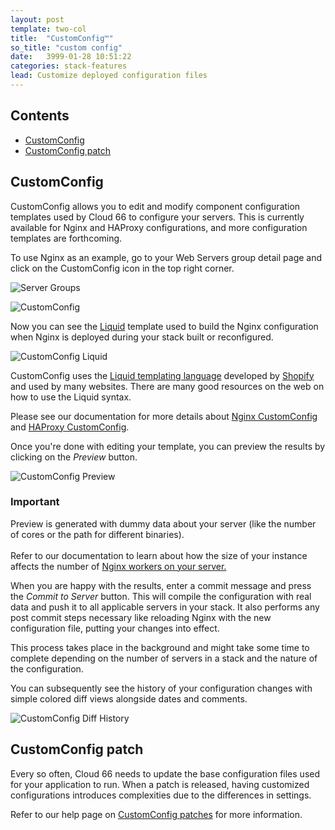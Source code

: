 ```yaml
---
layout: post
template: two-col
title:  "CustomConfig™"
so_title: "custom config"
date:   3999-01-28 10:51:22
categories: stack-features
lead: Customize deployed configuration files
---
```


<h2>Contents</h2>
<ul class="page-toc">
	<li>
		<a href="#custom">CustomConfig</a>
	</li>
	<li>
		<a href="#patch">CustomConfig patch</a>
	</li>
</ul>

<h2 id="custom">CustomConfig</h2>

CustomConfig allows you to edit and modify component configuration templates used by Cloud 66 to configure your servers. This is currently available for Nginx and HAProxy configurations, and more configuration templates are forthcoming.

To use Nginx as an example, go to your Web Servers group detail page and click on the CustomConfig icon in the top right corner.

![Server Groups](http://cdn.cloud66.com/images/help/server_group.png)

![CustomConfig](http://cdn.cloud66.com/images/help/custom_config.png)

Now you can see the [Liquid](http://www.liquidmarkup.org/) template used to build the Nginx configuration when Nginx is deployed during your stack built or reconfigured.

![CustomConfig Liquid](http://cdn.cloud66.com/images/help/custom_config_liquid.png)

CustomConfig uses the [Liquid templating language](http://www.liquidmarkup.org/) developed by [Shopify](http://www.shopify.com/) and used by many websites. There are many good resources on the web on how to use the Liquid syntax.

Please see our documentation for more details about [Nginx CustomConfig](/how-to/nginx-customconfig.html) and [HAProxy CustomConfig](/how-to/haproxy-customconfig.html).

Once you're done with editing your template, you can preview the results by clicking on the <i>Preview</i> button.

![CustomConfig Preview](http://cdn.cloud66.com/images/help/custom_config_preview.png)

<div class="notice notice-danger">
    <h3>Important</h3>
    <p>Preview is generated with dummy data about your server (like the number of cores or the path for different binaries). <br/><br/>Refer to our documentation to learn about how the size of your instance affects the number of <a href="/web-server/nginx-workers.html">Nginx workers on your server.</a></p>
</div>

When you are happy with the results, enter a commit message and press the <i>Commit to Server</i> button. This will compile the configuration with real data and push it to all applicable servers in your stack. It also performs any post commit steps necessary like reloading Nginx with the new configuration file, putting your changes into effect.

This process takes place in the background and might take some time to complete depending on the number of servers in a stack and the nature of the configuration.

You can subsequently see the history of your configuration changes with simple colored diff views alongside dates and comments.

![CustomConfig Diff History](http://cdn.cloud66.com/images/help/cusom_config_diff.png)

<h2 id="patch">CustomConfig patch</h2>

Every so often, Cloud 66 needs to update the base configuration files used for your application to run. When a patch is released, having customized configurations introduces complexities due to the differences in settings.

Refer to our help page on [CustomConfig patches](/how-to/customconf-patch.html) for more information.